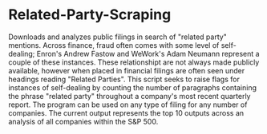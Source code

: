# Related-Party-Scraping
Downloads and analyzes public filings in search of "related party" mentions.
Across finance, fraud often comes with some level of self-dealing; Enron's Andrew Fastow and WeWork's Adam Neumann represent a couple of these instances. These relationshipt are not always made publicly available, however when placed in financial filings are often seen under headings reading "Related Parties".
This script seeks to raise flags for instances of self-dealing by counting the number of paragraphs containing the phrase "related party" throughout a company's most recent quarterly report. The program can be used on any type of filing for any number of companies.
The current output represents the top 10 outputs across an analysis of all companies within the S&P 500.
